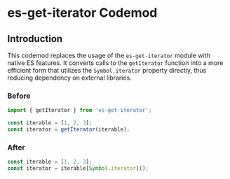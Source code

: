 # es-get-iterator Codemod

## Introduction

This codemod replaces the usage of the `es-get-iterator` module with native ES features. It converts calls to the `getIterator` function into a more efficient form that utilizes the `Symbol.iterator` property directly, thus reducing dependency on external libraries.

### Before

```javascript
import { getIterator } from 'es-get-iterator';

const iterable = [1, 2, 3];
const iterator = getIterator(iterable);
```

### After

```javascript
const iterable = [1, 2, 3];
const iterator = iterable[Symbol.iterator]();
```